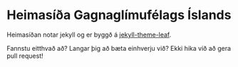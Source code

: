 Heimasíða Gagnaglímufélags Íslands
==================================

Heimasíðan notar jekyll og er byggð á [jekyll-theme-leaf](https://github.com/SupunKavinda/jekyll-theme-leaf).

Fannstu eitthvað að? Langar þig að bæta einhverju við? Ekki hika við að gera pull request!
